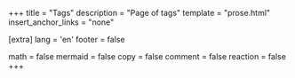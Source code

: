 +++
title = "Tags"
description = "Page of tags"
template = "prose.html"
insert_anchor_links = "none"

[extra]
lang = 'en'
footer = false

math = false
mermaid = false
copy = false
comment = false
reaction = false
+++

